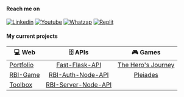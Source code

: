 #### Reach me on
[![Linkedin](https://img.shields.io/badge/LinkedIn-white?style=for-the-badge&logo=linkedin&logoColor=blue)](https://www.linkedin.com/in/fernando-de-alvarenga-medeiros/)
[![Youtube](https://img.shields.io/badge/Youtube-white?style=for-the-badge&logo=youtube&logoColor=red)](https://www.youtube.com/channel/UC4DtvxaUeEZHmqafh5mSOLg)
[![Whatzap](https://img.shields.io/badge/WhatsApp-white?style=for-the-badge&logo=whatsapp&logoColor=green)](https://wa.me/5521965858952?text=linkGithub)
[![Replit](https://img.shields.io/badge/replit-white?style=for-the-badge&logo=replit&logoColor=orange)](https://replit.com/@FernandoMedeir8)


#### My current projects

| 💻 **Web**  |  🗄️ **APIs**  |  🎮 **Games**
| ----- | :-----: | :-----:
| [Portfolio](https://github.com/Fernando-Medeiros/portfolio-vue) | [Fast-Flask-API](https://github.com/Fernando-Medeiros/Fast-Flask-API) | [The Hero's Journey](https://github.com/Fernando-Medeiros/The-Hero-Journey)
| [RBI-Game](https://github.com/Fernando-Medeiros/red-boar-inn-game) | [RBI-Auth-Node-API](https://github.com/Fernando-Medeiros/RBI-Auth-Node-API) | [Pleiades](https://github.com/Fernando-Medeiros/Pleiades)
| [Toolbox](https://my--toolbox.herokuapp.com/) | [RBI-Server-Node-API](https://github.com/Fernando-Medeiros/RBI-Server-Node-API)
